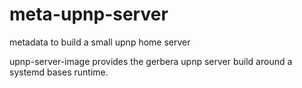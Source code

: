 # meta-upnp-server

metadata to build a small upnp home server 

upnp-server-image provides the gerbera upnp server build around a systemd bases runtime.



